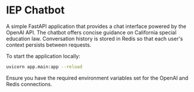 # IEP Chatbot

A simple FastAPI application that provides a chat interface powered by the OpenAI API. The chatbot offers concise guidance on California special education law. Conversation history is stored in Redis so that each user's context persists between requests.

To start the application locally:

```bash
uvicorn app.main:app --reload
```

Ensure you have the required environment variables set for the OpenAI and Redis connections.

